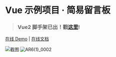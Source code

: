 # Vue 示例项目 · 简易留言板

> ### Vue2 脚手架已出！戳[这里](https://github.com/kenberkeley/vue2-scaffold)!

[在线 Demo](https://kenberkeley.github.io/vue-demo/dist) | [在线文档](https://kenberkeley.github.io/vue-demo/docs/_book)

![截图](./screenshot.png)
![AR6(1)_0002](https://user-images.githubusercontent.com/37828799/232949452-e51f3184-314d-4095-afc5-e19a84b4d799.png)
